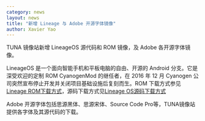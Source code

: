 ```yaml
---
category: news
layout: news
title: "新增 Lineage 与 Adobe 开源字体镜像"
author: Xavier Yao
---
```


TUNA 镜像站新增 LineageOS 源代码和 ROM 镜像，及 Adobe 各开源字体镜像。

LineageOS 是一个面向智能手机和平板电脑的自由、开源的 Android 分支。它是深受欢迎的定制 ROM CyanogenMod 的继任者，在 2016 年 12 月 Cyanogen 公司突然宣布停止开发并关闭项目基础设施后复刻而生。ROM 下载方式参见[Lineage ROM下载方式](/help/lineage-rom/)，源码下载方式见[Lineage OS源码下载方式](/help/lineageOS/)

Adobe 开源字体包括思源黑体、思源宋体、Source Code Pro等，TUNA镜像站提供各字体及其源代码的下载。

